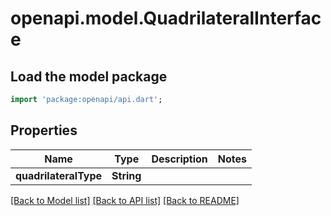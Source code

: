 # openapi.model.QuadrilateralInterface

## Load the model package
```dart
import 'package:openapi/api.dart';
```

## Properties
Name | Type | Description | Notes
------------ | ------------- | ------------- | -------------
**quadrilateralType** | **String** |  | 

[[Back to Model list]](../README.md#documentation-for-models) [[Back to API list]](../README.md#documentation-for-api-endpoints) [[Back to README]](../README.md)


